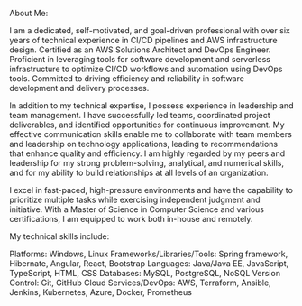 About Me:

I am a dedicated, self-motivated, and goal-driven professional with over six years of technical experience in CI/CD pipelines and AWS infrastructure design. Certified as an AWS Solutions Architect and DevOps Engineer. Proficient in leveraging tools for software development and serverless infrastructure to optimize CI/CD workflows and automation using DevOps tools. Committed to driving efficiency and reliability in software development and delivery processes.

In addition to my technical expertise, I possess experience in leadership and team management. I have successfully led teams, coordinated project deliverables, and identified opportunities for continuous improvement. My effective communication skills enable me to collaborate with team members and leadership on technology applications, leading to recommendations that enhance quality and efficiency. I am highly regarded by my peers and leadership for my strong problem-solving, analytical, and numerical skills, and for my ability to build relationships at all levels of an organization.

I excel in fast-paced, high-pressure environments and have the capability to prioritize multiple tasks while exercising independent judgment and initiative. With a Master of Science in Computer Science and various certifications, I am equipped to work both in-house and remotely.

My technical skills include:

Platforms: Windows, Linux
Frameworks/Libraries/Tools: Spring framework, Hibernate, Angular, React, Bootstrap
Languages: Java/Java EE, JavaScript, TypeScript, HTML, CSS
Databases: MySQL, PostgreSQL, NoSQL
Version Control: Git, GitHub
Cloud Services/DevOps: AWS, Terraform, Ansible, Jenkins, Kubernetes, Azure, Docker, Prometheus
